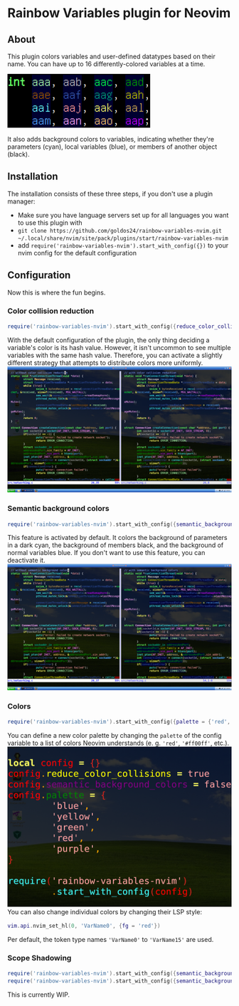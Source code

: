 # Rainbow Variables plugin for Neovim
## About
This plugin colors variables and user-defined datatypes based on their name. You can have up to 16 differently-colored variables at a time.

![16 differently-colored variables](screenshots/16-variables.png)

It also adds background colors to variables, indicating whether they're parameters (cyan), local variables (blue), or members of another object (black). 
## Installation
The installation consists of these three steps, if you don't use a plugin manager:
- Make sure you have language servers set up for all languages you want to use this plugin with
- `git clone https://github.com/goldos24/rainbow-variables-nvim.git ~/.local/share/nvim/site/pack/plugins/start/rainbow-variables-nvim`
- add `require('rainbow-variables-nvim').start_with_config({})` to your nvim config for the default configuration
## Configuration
Now this is where the fun begins.
### Color collision reduction
```lua
require('rainbow-variables-nvim').start_with_config({reduce_color_collisions = true})
```
With the default configuration of the plugin, the only thing deciding a variable's color is its hash value. However, it isn't uncommon to see multiple variables with the same hash value. Therefore, you can activate a slightly different strategy that attempts to distribute colors more uniformly.
![Color collision reduction example](screenshots/color_collision_reduction.png)
### Semantic background colors
```lua
require('rainbow-variables-nvim').start_with_config({semantic_background_colors = false})
```
This feature is activated by default. It colors the background of parameters in a dark cyan, the background of members black, and the background of normal variables blue. If you don't want to use this feature, you can deactivate it.
![Semantic background colors example](screenshots/semantic_background_colors.png)
### Colors
```lua
require('rainbow-variables-nvim').start_with_config({palette = {'red', 'green', 'blue'}})
```
You can define a new color palette by changing the `palette` of the config variable to a list of colors Neovim understands (e. g. `'red'`, `'#ff00ff'`, etc.).
![An exemplary 5-color palette](screenshots/color_config.png)
You can also change individual colors by changing their LSP style: 
```lua
vim.api.nvim_set_hl(0, 'VarName0', {fg = 'red'})
```
Per default, the token type names `'VarName0'` to `'VarName15'` are used.

### Scope Shadowing
```lua
require('rainbow-variables-nvim').start_with_config({semantic_background_colors = 'members'})
require('rainbow-variables-nvim').start_with_config({semantic_background_colors = 'multilevel'})
```
This is currently WIP. 
